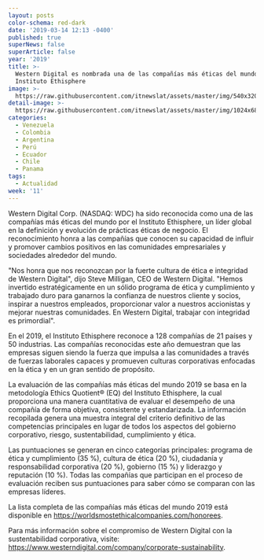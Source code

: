 ```yaml
---
layout: posts
color-schema: red-dark
date: '2019-03-14 12:13 -0400'
published: true
superNews: false
superArticle: false
year: '2019'
title: >-
  Western Digital es nombrada una de las compañías más éticas del mundo por el
  Instituto Ethisphere
image: >-
  https://raw.githubusercontent.com/itnewslat/assets/master/img/540x320/100x100-p.jpg
detail-image: >-
  https://raw.githubusercontent.com/itnewslat/assets/master/img/1024x680/100x100-g.jpg
categories:
  - Venezuela
  - Colombia
  - Argentina
  - Perú
  - Ecuador
  - Chile
  - Panama
tags:
  - Actualidad
week: '11'
---
```

Western Digital Corp. (NASDAQ: WDC) ha sido reconocida como una de las compañías más éticas del mundo por el Instituto Ethisphere, un líder global en la definición y evolución de prácticas éticas de negocio. El reconocimiento honra a las compañías que conocen su capacidad de influir y promover cambios positivos en las comunidades empresariales y sociedades alrededor del mundo.

"Nos honra que nos reconozcan por la fuerte cultura de ética e integridad de Western Digital", dijo Steve Milligan, CEO de Western Digital. "Hemos invertido estratégicamente en un sólido programa de ética y cumplimiento y trabajado duro para ganarnos la confianza de nuestros cliente y socios, inspirar a nuestros empleados, proporcionar valor a nuestros accionistas y mejorar nuestras comunidades. En Western Digital, trabajar con integridad es primordial".

En el 2019, el Instituto Ethisphere reconoce a 128 compañías de 21 países y 50 industrias. Las compañías reconocidas este año demuestran que las empresas siguen siendo la fuerza que impulsa a las comunidades a través de fuerzas laborales capaces y promueven culturas corporativas enfocadas en la ética y en un gran sentido de propósito. 

La evaluación de las compañías más éticas del mundo 2019 se basa en la metodología Ethics Quotient® (EQ) del Instituto Ethisphere, la cual proporciona una manera cuantitativa de evaluar el desempeño de una compañía de forma objetiva, consistente y estandarizada. La información recopilada genera una muestra integral del criterio definitivo de las competencias principales en lugar de todos los aspectos del gobierno corporativo, riesgo, sustentabilidad, cumplimiento y ética.

Las puntuaciones se generan en cinco categorías principales: programa de ética y cumplimiento (35 %), cultura de ética (20 %), ciudadanía y responsabilidad corporativa (20 %), gobierno (15 %) y liderazgo y reputación (10 %). Todas las compañías que participan en el proceso de evaluación reciben sus puntuaciones para saber cómo se comparan con las empresas líderes.

La lista completa de las compañías más éticas del mundo 2019 está disponible en https://worldsmostethicalcompanies.com/honorees.

Para más información sobre el compromiso de Western Digital con la sustentabilidad corporativa, visite: https://www.westerndigital.com/company/corporate-sustainability.
